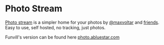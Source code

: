 # Photo Stream

[Photo stream](https://github.com/maxvoltar/photo-stream) is a simpler home for your photos by [@maxvoltar](https://twitter.com/maxvoltar) and [friends](#credits). Easy to use, self hosted, no tracking, just photos.

Funvill's version can be found here [photo.abluestar.com](https://photo.abluestar.com/)